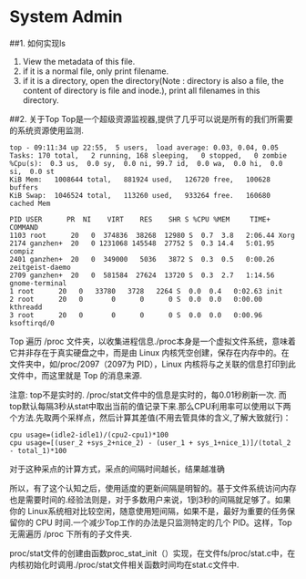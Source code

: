 # System Admin

##1. 如何实现ls
1. View the metadata of this file.
2. if it is a normal file, only print filename.
3. if it is a directory, open the directory(Note : directory is also a file, the content of directory is file and inode.), print all filenames in this directory.

##2. 关于Top
Top是一个超级资源监视器,提供了几乎可以说是所有的我们所需要的系统资源使用监测.

    top - 09:11:34 up 22:55,  5 users,  load average: 0.03, 0.04, 0.05
    Tasks: 170 total,   2 running, 168 sleeping,   0 stopped,   0 zombie
    %Cpu(s):  0.3 us,  0.0 sy,  0.0 ni, 99.7 id,  0.0 wa,  0.0 hi,  0.0 si,  0.0 st
    KiB Mem:   1008644 total,   881924 used,   126720 free,   100628 buffers
    KiB Swap:  1046524 total,   113260 used,   933264 free.   160680 cached Mem

    PID USER      PR  NI    VIRT    RES    SHR S %CPU %MEM     TIME+ COMMAND                                                                             
    1103 root      20   0  374836  38268  12980 S  0.7  3.8   2:06.44 Xorg                                                                                
    2174 ganzhen+  20   0 1231068 145548  27752 S  0.3 14.4   5:01.95 compiz                                                                              
    2401 ganzhen+  20   0  349000   5036   3872 S  0.3  0.5   0:00.26 zeitgeist-daemo                                                                     
    2709 ganzhen+  20   0  581584  27624  13720 S  0.3  2.7   1:14.56 gnome-terminal                                                                      
    1 root      20   0   33780   3728   2264 S  0.0  0.4   0:02.63 init                                                                                
    2 root      20   0       0      0      0 S  0.0  0.0   0:00.00 kthreadd                                                                            
    3 root      20   0       0      0      0 S  0.0  0.0   0:00.96 ksoftirqd/0
    
Top 遍历 /proc 文件夹，以收集进程信息./proc本身是一个虚拟文件系统，意味着它并非存在于真实硬盘之中，而是由 Linux 内核凭空创建，保存在内存中的。在文件夹中，如/proc/2097（2097为 PID），Linux 内核将与之关联的信息打印到此文件中，而这里就是 Top 的消息来源.

注意: top不是实时的. /proc/stat文件中的信息是实时的，每0.01秒刷新一次.
而top默认每隔3秒从stat中取出当前的值记录下来.那么CPU利用率可以使用以下两个方法.先取两个采样点，然后计算其差值(不用去管具体的含义,了解大致就行)：

    cpu usage=(idle2-idle1)/(cpu2-cpu1)*100
    cpu usage=[(user_2 +sys_2+nice_2) - (user_1 + sys_1+nice_1)]/(total_2 - total_1)*100 
    
对于这种采点的计算方式，采点的间隔时间越长，结果越准确

所以，有了这个认知之后，使用适度的更新间隔是明智的。基于文件系统访问内存也是需要时间的.经验法则是，对于多数用户来说，1到3秒的间隔就足够了。如果你的 Linux系统相对比较空闲，随意使用短间隔，如果不是，最好为重要的任务保留你的 CPU 时间.一个减少Top工作的办法是只监测特定的几个 PID。这样，Top 无需遍历 /proc 下所有的子文件夹.

proc/stat文件的创建由函数proc_stat_init（）实现，在文件fs/proc/stat.c中，在内核初始化时调用./proc/stat文件相关函数时间均在stat.c文件中.
